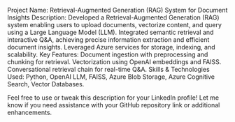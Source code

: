 Project Name: Retrieval-Augmented Generation (RAG) System for Document Insights
Description:
Developed a Retrieval-Augmented Generation (RAG) system enabling users to upload documents, vectorize content, and query using a Large Language Model (LLM). Integrated semantic retrieval and interactive Q&A, achieving precise information extraction and efficient document insights. Leveraged Azure services for storage, indexing, and scalability.
Key Features:
Document ingestion with preprocessing and chunking for retrieval.
Vectorization using OpenAI embeddings and FAISS.
Conversational retrieval chain for real-time Q&A.
Skills & Technologies Used: Python, OpenAI LLM, FAISS, Azure Blob Storage, Azure Cognitive Search, Vector Databases.

Feel free to use or tweak this description for your LinkedIn profile! Let me know if you need assistance with your GitHub repository link or additional enhancements.
